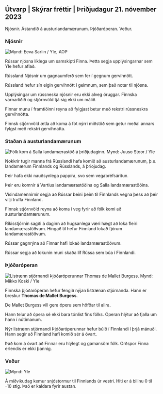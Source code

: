 ## Útvarp \| Skýrar fréttir \| Þriðjudagur 21. nóvember 2023

Njósnir. Ástandið á austurlandamærunum. Þjóðaróperan. Veður.

### Njósnir

![ Mynd: Eeva Sarlin / Yle, AOP](https://images.cdn.yle.fi/image/upload/c_crop,h_562,w_1000,x_0,y_32/ar_1.77777777777777777,c_fill,g_faces,h_200,h_200,h_67dpr_1.0/q_auto:eco/f_auto/fl_lossy/v1700569701/39-1204215655ca2203557b)

Rússar njósna líklega um samskipti Finna. Þetta segja upplýsingarnar sem Yle hefur aflað.

Rússland Njósnir um gagnaumferð sem fer í gegnum gervihnött.

Rússland hefur sín eigin gervihnött í geimnum, sem það notar til njósna.

Upplýsingar um rússneska njósnir eru ekki alveg öruggar. Finnska varnarliðið og stjórnvöld tjá sig ekki um málið.

Finnar munu í framtíðinni reyna að fylgjast betur með rekstri rússneskra gervihnötta.

Finnsk stjórnvöld ætla að koma á fót nýrri miðstöð sem getur meðal annars fylgst með rekstri gervihnatta.

### Staðan á austurlandamærunum

![Fólk kom á Salla landamærastöð á þriðjudaginn. Mynd: Juuso Stoor / Yle](https://images.cdn.yle.fi/image/upload/c_crop,h_2515,w_4470,x_0,y_0/ar_1.7777777777777777,c_fill,g_faces,h_675,w.pr/0_prq_auto:eco/f_auto/fl_lossy/v1700575368/39-1203513655b5b4d432e9)

Nokkrir tugir manna frá Rússlandi hafa komið að austurlandamærunum, þ.e. landamærum Finnlands og Rússlands, á þriðjudag.

Þeir hafa ekki nauðsynlega pappíra, svo sem vegabréfsáritun.

Þeir eru komnir á Vartius landamærastöðina og Salla landamærastöðina.

Vísindamennirnir segja að Rússar beini þeim til Finnlands vegna þess að þeir vilji trufla Finnland.

Finnsk stjórnvöld reyna að koma í veg fyrir að fólk komi að austurlandamærunum.

Ríkisstjórnin sagði á daginn að hugsanlega væri hægt að loka fleiri landamærastöðvum. Hingað til hefur Finnland lokað fjórum landamærastöðvum.

Rússar gagnrýna að Finnar hafi lokað landamærastöðvum.

Rússar segja að lokunin muni skaða líf Rússa sem búa í Finnlandi.

### Þjóðaróperan

![Listrænn stjórnandi Þjóðaróperunnar Thomas de Mallet Burgess. Mynd: Mikko Koski / Yle](https://images.cdn.yle.fi/image/upload/c_crop,h_3078,w_5472,x_0,y_570/ar_1.7777777777777777,c_fill,g_faces,h_6270,0dpr.q_auto:eco/f_auto/fl_lossy/v1699350873/39-1196938654a091844d91)

Finnska þjóðaróperan hefur fengið nýjan listrænan stjórnanda. Hann er breskur **Thomas de Mallet Burgess**.

De Mallet Burgess vill gera óperu sem höfðar til allra.

Hann telur að ópera sé ekki bara tónlist fíns fólks. Óperan hlýtur að fjalla um hann í nútímanum.

Nýr listrænn stjórnandi Þjóðaróperunnar hefur búið í Finnlandi í þrjá mánuði. Hann segir að Finnland hafi komið sér á óvart.

Það kom á óvart að Finnar eru hlýlegt og gamansöm fólk. Orðspor Finna erlendis er ekki þannig.

### Veður

![ Mynd: Yle](https://images.cdn.yle.fi/image/upload/c_crop,h_1080,w_1919,x_0,y_0/ar_1.7777777777777777,c_fill,g_faces,h_675,w_pr_1200.0/pr_1200.:eco/f_auto/fl_lossy/v1700579363/39-1204521655cc80468754)

Á miðvikudag kemur snjóstormur til Finnlands úr vestri. Hiti er á bilinu 0 til -10 stig. Það er kaldara fyrir austan.